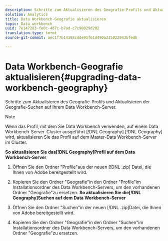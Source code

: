 ```yaml
---
description: Schritte zum Aktualisieren des Geografie-Profils und Aktualisieren der Geografie-Suchen auf Ihrem Data Workbench-Server.
solution: Analytics
title: Data Workbench-Geografie aktualisieren
topic: Data workbench
uuid: 7e147283-fe0c-4d7c-b7ad-c7c98029d202
translation-type: tm+mt
source-git-commit: aec1f7b14198cdde91f61d490a235022943bfedb

---
```



# Data Workbench-Geografie aktualisieren{#upgrading-data-workbench-geography}

Schritte zum Aktualisieren des Geografie-Profils und Aktualisieren der Geografie-Suchen auf Ihrem Data Workbench-Server.

>[!NOTE]
>
>Wenn das Profil, mit dem Sie Data Workbench verwenden, auf einem Data Workbench-Server-Cluster ausgeführt [!DNL Geography] [!DNL Geography] wird, aktualisieren Sie das Profil auf dem Master-Data Workbench-Server im Cluster.

**So aktualisieren Sie das[!DNL Geography]Profil auf dem Data Workbench-Server**

1. Öffnen Sie den Ordner &quot;Profile&quot;aus der neuen [!DNL .zip] Datei, die Ihnen von Adobe bereitgestellt wird.
1. Kopieren Sie den Ordner &quot;Geografie&quot;in den Ordner &quot;Profile&quot;im Installationsordner des Data Workbench-Servers, um den vorhandenen Ordner &quot;Geografie&quot;zu ersetzen.
   **So aktualisieren Sie die[!DNL Geography]Suchen auf dem Data Workbench-Server**

1. Öffnen Sie den Ordner &quot;Suchen&quot;in der neuen [!DNL .zip]Datei, die Ihnen von Adobe bereitgestellt wird.
1. Kopieren Sie den Ordner &quot;Geografie&quot;in den Ordner &quot;Suchen&quot;im Installationsordner des Data Workbench-Servers, um den vorhandenen Ordner &quot;Geografie&quot;zu ersetzen.


